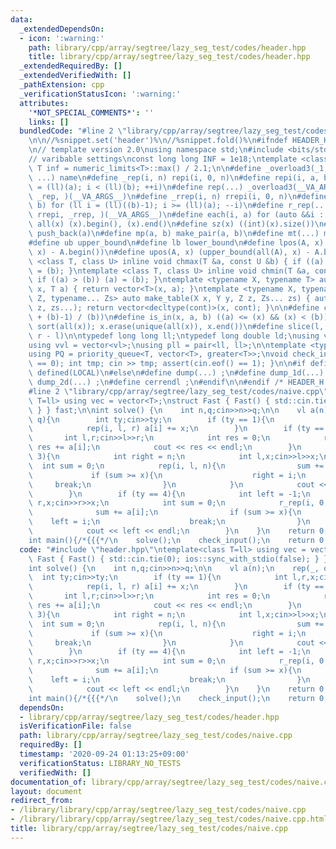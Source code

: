 ```yaml
---
data:
  _extendedDependsOn:
  - icon: ':warning:'
    path: library/cpp/array/segtree/lazy_seg_test/codes/header.hpp
    title: library/cpp/array/segtree/lazy_seg_test/codes/header.hpp
  _extendedRequiredBy: []
  _extendedVerifiedWith: []
  _pathExtension: cpp
  _verificationStatusIcon: ':warning:'
  attributes:
    '*NOT_SPECIAL_COMMENTS*': ''
    links: []
  bundledCode: "#line 2 \"library/cpp/array/segtree/lazy_seg_test/codes/header.hpp\"\
    \n\n//%snippet.set('header')%\n//%snippet.fold()%\n#ifndef HEADER_H\n#define HEADER_H\n\
    \n// template version 2.0\nusing namespace std;\n#include <bits/stdc++.h>\n\n\
    // varibable settings\nconst long long INF = 1e18;\ntemplate <class T> constexpr\
    \ T inf = numeric_limits<T>::max() / 2.1;\n\n#define _overload3(_1, _2, _3, name,\
    \ ...) name\n#define _rep(i, n) repi(i, 0, n)\n#define repi(i, a, b) for (ll i\
    \ = (ll)(a); i < (ll)(b); ++i)\n#define rep(...) _overload3(__VA_ARGS__, repi,\
    \ _rep, )(__VA_ARGS__)\n#define _rrep(i, n) rrepi(i, 0, n)\n#define rrepi(i, a,\
    \ b) for (ll i = (ll)((b)-1); i >= (ll)(a); --i)\n#define r_rep(...) _overload3(__VA_ARGS__,\
    \ rrepi, _rrep, )(__VA_ARGS__)\n#define each(i, a) for (auto &&i : a)\n#define\
    \ all(x) (x).begin(), (x).end()\n#define sz(x) ((int)(x).size())\n#define pb(a)\
    \ push_back(a)\n#define mp(a, b) make_pair(a, b)\n#define mt(...) make_tuple(__VA_ARGS__)\n\
    #define ub upper_bound\n#define lb lower_bound\n#define lpos(A, x) (lower_bound(all(A),\
    \ x) - A.begin())\n#define upos(A, x) (upper_bound(all(A), x) - A.begin())\ntemplate\
    \ <class T, class U> inline void chmax(T &a, const U &b) { if ((a) < (b)) (a)\
    \ = (b); }\ntemplate <class T, class U> inline void chmin(T &a, const U &b) {\
    \ if ((a) > (b)) (a) = (b); }\ntemplate <typename X, typename T> auto make_table(X\
    \ x, T a) { return vector<T>(x, a); }\ntemplate <typename X, typename Y, typename\
    \ Z, typename... Zs> auto make_table(X x, Y y, Z z, Zs... zs) { auto cont = make_table(y,\
    \ z, zs...); return vector<decltype(cont)>(x, cont); }\n\n#define cdiv(a, b) (((a)\
    \ + (b)-1) / (b))\n#define is_in(x, a, b) ((a) <= (x) && (x) < (b))\n#define uni(x)\
    \ sort(all(x)); x.erase(unique(all(x)), x.end())\n#define slice(l, r) substr(l,\
    \ r - l)\n\ntypedef long long ll;\ntypedef long double ld;\nusing vl = vector<ll>;\n\
    using vvl = vector<vl>;\nusing pll = pair<ll, ll>;\n\ntemplate <typename T>\n\
    using PQ = priority_queue<T, vector<T>, greater<T>>;\nvoid check_input() { assert(cin.eof()\
    \ == 0); int tmp; cin >> tmp; assert(cin.eof() == 1); }\n\n#if defined(PCM) ||\
    \ defined(LOCAL)\n#else\n#define dump(...) ;\n#define dump_1d(...) ;\n#define\
    \ dump_2d(...) ;\n#define cerrendl ;\n#endif\n\n#endif /* HEADER_H */\n//%snippet.end()%\n\
    #line 2 \"library/cpp/array/segtree/lazy_seg_test/codes/naive.cpp\"\ntemplate<class\
    \ T=ll> using vec = vector<T>;\nstruct Fast { Fast() { std::cin.tie(0); ios::sync_with_stdio(false);\
    \ } } fast;\n\nint solve() {\n    int n,q;cin>>n>>q;\n\n    vl a(n);\n    rep(_,\
    \ q){\n        int ty;cin>>ty;\n        if (ty == 1){\n            int l,r,x;cin>>l>>r>>x;\n\
    \            rep(i, l, r) a[i] += x;\n        }\n        if (ty == 2){\n     \
    \       int l,r;cin>>l>>r;\n            int res = 0;\n            rep(i, l, r)\
    \ res += a[i];\n            cout << res << endl;\n        }\n        if (ty ==\
    \ 3){\n            int right = n;\n            int l,x;cin>>l>>x;\n          \
    \  int sum = 0;\n            rep(i, l, n){\n                sum += a[i];\n   \
    \             if (sum >= x){\n                    right = i;\n               \
    \     break;\n                }\n            }\n            cout << right << endl;\n\
    \        }\n        if (ty == 4){\n            int left = -1;\n            int\
    \ r,x;cin>>r>>x;\n            int sum = 0;\n            r_rep(i, 0, r+1){\n  \
    \              sum += a[i];\n                if (sum >= x){\n                \
    \    left = i;\n                    break;\n                }\n            }\n\
    \            cout << left << endl;\n        }\n    }\n    return 0; \n}\n\n\n\
    int main(){/*{{{*/\n    solve();\n    check_input();\n    return 0;\n}/*}}}*/\n"
  code: "#include \"header.hpp\"\ntemplate<class T=ll> using vec = vector<T>;\nstruct\
    \ Fast { Fast() { std::cin.tie(0); ios::sync_with_stdio(false); } } fast;\n\n\
    int solve() {\n    int n,q;cin>>n>>q;\n\n    vl a(n);\n    rep(_, q){\n      \
    \  int ty;cin>>ty;\n        if (ty == 1){\n            int l,r,x;cin>>l>>r>>x;\n\
    \            rep(i, l, r) a[i] += x;\n        }\n        if (ty == 2){\n     \
    \       int l,r;cin>>l>>r;\n            int res = 0;\n            rep(i, l, r)\
    \ res += a[i];\n            cout << res << endl;\n        }\n        if (ty ==\
    \ 3){\n            int right = n;\n            int l,x;cin>>l>>x;\n          \
    \  int sum = 0;\n            rep(i, l, n){\n                sum += a[i];\n   \
    \             if (sum >= x){\n                    right = i;\n               \
    \     break;\n                }\n            }\n            cout << right << endl;\n\
    \        }\n        if (ty == 4){\n            int left = -1;\n            int\
    \ r,x;cin>>r>>x;\n            int sum = 0;\n            r_rep(i, 0, r+1){\n  \
    \              sum += a[i];\n                if (sum >= x){\n                \
    \    left = i;\n                    break;\n                }\n            }\n\
    \            cout << left << endl;\n        }\n    }\n    return 0; \n}\n\n\n\
    int main(){/*{{{*/\n    solve();\n    check_input();\n    return 0;\n}/*}}}*/\n"
  dependsOn:
  - library/cpp/array/segtree/lazy_seg_test/codes/header.hpp
  isVerificationFile: false
  path: library/cpp/array/segtree/lazy_seg_test/codes/naive.cpp
  requiredBy: []
  timestamp: '2020-09-24 01:13:25+09:00'
  verificationStatus: LIBRARY_NO_TESTS
  verifiedWith: []
documentation_of: library/cpp/array/segtree/lazy_seg_test/codes/naive.cpp
layout: document
redirect_from:
- /library/library/cpp/array/segtree/lazy_seg_test/codes/naive.cpp
- /library/library/cpp/array/segtree/lazy_seg_test/codes/naive.cpp.html
title: library/cpp/array/segtree/lazy_seg_test/codes/naive.cpp
---
```

